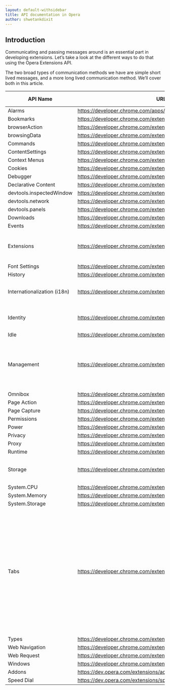 ```yaml
---
layout: default-withsidebar
title: API documentation in Opera
author: shwetankdixit
---
```


## Introduction

Communicating and passing messages around is an essential part in developing extensions. Let’s take a look at the different ways to do that using the Opera Extensions API.

The two broad types of communication methods we have are simple short lived messages, and a more long lived communication method. We’ll cover both in this article.

|  API Name                   | URL                                                               | Differences with Chrome (if any)                                                                                                                                                                                                                                                                                                                             |
| --------------------------- | ----------------------------------------------------------------- | ------------------------------------------------------------------------------------------------------------------------------------------------------------------------------------------------------------------------------------------------------------------------------------------------------------------------------------------------------------ |
| Alarms                      | https://developer.chrome.com/apps/alarms                          | None                                                                                                                                                                                                                                                                                                                                                         |
| Bookmarks                   | https://developer.chrome.com/extensions/bookmarks                 | None                                                                                                                                                                                                                                                                                                                                                         |
| browserAction               | https://developer.chrome.com/extensions/browserAction             | None                                                                                                                                                                                                                                                                                                                                                         |
| browsingData                | https://developer.chrome.com/extensions/browsingData              | None                                                                                                                                                                                                                                                                                                                                                         |
| Commands                    | https://developer.chrome.com/extensions/commands                  | None                                                                                                                                                                                                                                                                                                                                                         |
| ContentSettings             | https://developer.chrome.com/extensions/contentSettings           | None                                                                                                                                                                                                                                                                                                                                                         |
| Context Menus               | https://developer.chrome.com/extensions/contextMenus              | None                                                                                                                                                                                                                                                                                                                                                         |
| Cookies                     | https://developer.chrome.com/extensions/cookies                   | None                                                                                                                                                                                                                                                                                                                                                         |
| Debugger                    | https://developer.chrome.com/extensions/debugger                  | None                                                                                                                                                                                                                                                                                                                                                         |
| Declarative Content         | https://developer.chrome.com/extensions/declarativeContent        | None                                                                                                                                                                                                                                                                                                                                                         |
| devtools.inspectedWindow    | https://developer.chrome.com/extensions/devtools_inspectedWindow  | None                                                                                                                                                                                                                                                                                                                                                         |
| devtools.network            | https://developer.chrome.com/extensions/devtools_network          | None                                                                                                                                                                                                                                                                                                                                                         |
| devtools.panels             | https://developer.chrome.com/extensions/devtools_panels           | None                                                                                                                                                                                                                                                                                                                                                         |
| Downloads                   | https://developer.chrome.com/extensions/downloads                 | None                                                                                                                                                                                                                                                                                                                                                         |
| Events                      | https://developer.chrome.com/extensions/events                    | None                                                                                                                                                                                                                                                                                                                                                         |
| Extensions                  | https://developer.chrome.com/extensions/extensions                | Opera does not support the `sendRequest()` and `getExtensionTabs()` methods.                                                                                                                                                                                                                                                                                 |
| Font Settings               | https://developer.chrome.com/extensions/fontSettings              | None                                                                                                                                                                                                                                                                                                                                                         |
| History                     | https://developer.chrome.com/extensions/history                   | None                                                                                                                                                                                                                                                                                                                                                         |
| Internationalization (i18n) | https://developer.chrome.com/extensions/i18n                      | Opera does not support the `getUILanguage()` method.                                                                                                                                                                                                                                                                                                         |
| Identity                    | https://developer.chrome.com/extensions/identity                  | Opera only supports the `launchWebAuthFlow()` Method in this API.                                                                                                                                                                                                                                                                                            |
| Idle                        | https://developer.chrome.com/extensions/idle                      | None                                                                                                                                                                                                                                                                                                                                                         |
| Management                  | https://developer.chrome.com/extensions/management                | Opera does not support the `LaunchType` type and the `getSelf()`, `createAppShortCut()`, `setLaunchType()` and `generateAppForLink()` methods.                                                                                                                                                                                                               |
| Omnibox                     | https://developer.chrome.com/extensions/omnibox                   | None                                                                                                                                                                                                                                                                                                                                                         |
| Page Action                 | https://developer.chrome.com/extensions/pageAction                | None                                                                                                                                                                                                                                                                                                                                                         |
| Page Capture                | https://developer.chrome.com/extensions/pageCapture               | None                                                                                                                                                                                                                                                                                                                                                         |
| Permissions                 | https://developer.chrome.com/extensions/permissions               | None                                                                                                                                                                                                                                                                                                                                                         |
| Power                       | https://developer.chrome.com/extensions/power                     | None                                                                                                                                                                                                                                                                                                                                                         |
| Privacy                     | https://developer.chrome.com/extensions/privacy                   | None                                                                                                                                                                                                                                                                                                                                                         |
| Proxy                       | https://developer.chrome.com/extensions/proxy                     | None                                                                                                                                                                                                                                                                                                                                                         |
| Runtime                     | https://developer.chrome.com/extensions/runtime                   | None                                                                                                                                                                                                                                                                                                                                                         |
| Storage                     | https://developer.chrome.com/extensions/storage                   | Opera does not support the `sync()` and `managed()` methods.                                                                                                                                                                                                                                                                                                 |
| System.CPU                  | https://developer.chrome.com/extensions/system_cpu                | None                                                                                                                                                                                                                                                                                                                                                         |
| System.Memory               | https://developer.chrome.com/extensions/system_memory             | None                                                                                                                                                                                                                                                                                                                                                         |
| System.Storage              | https://developer.chrome.com/extensions/systemStorage             | None                                                                                                                                                                                                                                                                                                                                                         |
| Tabs                        | https://developer.chrome.com/extensions/tabs                      | Opera does not support the `InjectDetails` and `ZoomSettings` types and the  `sendRequest()`, `getSelected()`, `getAllInWindow()`, `highlight()`, `setZoom`, `getZoom()`, `setZoomSettings()` and `getZoomSettings()`. Also, the `onSelectionChanged`, `onActiveChanged`, `onHighlightChanged`, `onHighlighted` and `onZoomChange` events are not supported. |
| Types                       | https://developer.chrome.com/extensions/types                     | None                                                                                                                                                                                                                                                                                                                                                         |
| Web Navigation              | https://developer.chrome.com/extensions/webNavigation             | None                                                                                                                                                                                                                                                                                                                                                         |
| Web Request                 | https://developer.chrome.com/extensions/webRequest                | None                                                                                                                                                                                                                                                                                                                                                         |
| Windows                     | https://developer.chrome.com/extensions/windows                   | None                                                                                                                                                                                                                                                                                                                                                         |
| Addons                      | https://dev.opera.com/extensions/addons.html                      | Only in Opera                                                                                                                                                                                                                                                                                                                                                |
| Speed Dial                  | https://dev.opera.com/extensions/speeddial.html                   | Only in Opera                                                                                                                                                                                                                                                                                                                                                |